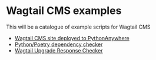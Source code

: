# Wagtail CMS examples

This will be a catalogue of example scripts for Wagtail CMS

- [Wagtail CMS site deployed to PythonAnywhere](https://github.com/wagtail-examples/tutorial-deploy-pythonanywhere-paid)
- [Python/Poetry dependency checker](https://github.com/wagtail-examples/dependency-checker)
- [Wagtail Upgrade Response Checker](https://github.com/wagtail-examples/wagtail-response-checker)
